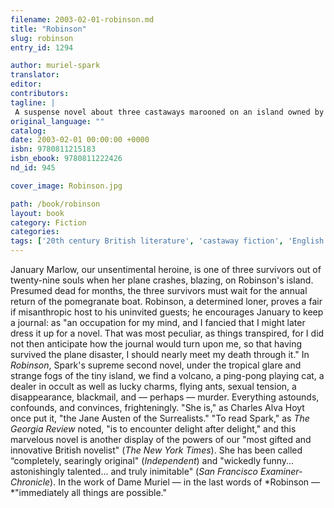 ```yaml
---
filename: 2003-02-01-robinson.md
title: "Robinson"
slug: robinson
entry_id: 1294

author: muriel-spark
translator: 
editor: 
contributors: 
tagline: |
 A suspense novel about three castaways marooned on an island owned by an eccentric recluse
original_language: ""
catalog: 
date: 2003-02-01 00:00:00 +0000 
isbn: 9780811215183
isbn_ebook: 9780811222426
nd_id: 945

cover_image: Robinson.jpg

path: /book/robinson
layout: book
category: Fiction
categories: 
tags: ['20th century British literature', 'castaway fiction', 'English', 'Scotland', 'surrealism']
---
```

January Marlow, our unsentimental heroine, is one of three survivors out of twenty-nine souls when her plane crashes, blazing, on Robinson's island. Presumed dead for months, the three survivors must wait for the annual return of the pomegranate boat. Robinson, a determined loner, proves a fair if misanthropic host to his uninvited guests; he encourages January to keep a journal: as "an occupation for my mind, and I fancied that I might later dress it up for a novel. That was most peculiar, as things transpired, for I did not then anticipate how the journal would turn upon me, so that having survived the plane disaster, I should nearly meet my death through it." In *Robinson*, Spark's supreme second novel, under the tropical glare and strange fogs of the tiny island, we find a volcano, a ping-pong playing cat, a dealer in occult as well as lucky charms, flying ants, sexual tension, a disappearance, blackmail, and — perhaps — murder. Everything astounds, confounds, and convinces, frighteningly. "She is," as Charles Alva Hoyt once put it, "the Jane Austen of the Surrealists." "To read Spark," as *The Georgia Review* noted, "is to encounter delight after delight," and this marvelous novel is another display of the powers of our "most gifted and innovative British novelist" (*The New York Times*). She has been called “completely, searingly original" (*Independent*) and "wickedly funny... astonishingly talented... and truly inimitable" (*San Francisco Examiner-Chronicle*). In the work of Dame Muriel — in the last words of *Robinson — *"immediately all things are possible."





